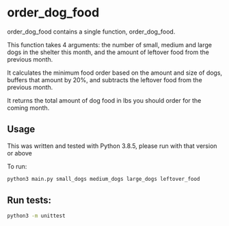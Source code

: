 # order_dog_food

order_dog_food contains a single function, order_dog_food. 

This function takes 4 arguments: the number of small, medium and large dogs in the shelter this month, and the amount of leftover food from the previous month.

It calculates the minimum food order based on the amount and size of dogs, buffers that amount by 20%, and subtracts the leftover food from the previous month.

It returns the total amount of dog food in lbs you should order for the coming month.

## Usage

This was written and tested with Python 3.8.5, please run with that version or above

To run:
```bash
python3 main.py small_dogs medium_dogs large_dogs leftover_food
```
## Run tests:
```bash
python3 -m unittest
```
